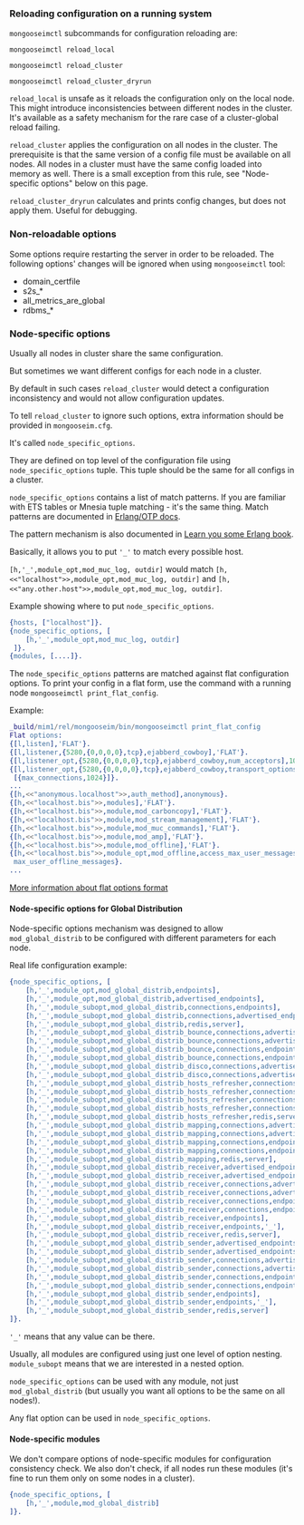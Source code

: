 ### Reloading configuration on a running system 

`mongooseimctl` subcommands for configuration reloading are:

`mongooseimctl reload_local`

`mongooseimctl reload_cluster`

`mongooseimctl reload_cluster_dryrun`

`reload_local` is unsafe as it reloads the configuration only on the local node.
This might introduce inconsistencies between different nodes in the cluster.
It's available as a safety mechanism for the rare case of a cluster-global reload failing.

`reload_cluster` applies the configuration on all nodes in the cluster.
The prerequisite is that the same version of a config file must be available on
all nodes. All nodes in a cluster must have the same config loaded into memory
as well. There is a small exception from this rule, see "Node-specific options"
below on this page.

`reload_cluster_dryrun` calculates and prints config changes,
but does not apply them.
Useful for debugging.


### Non-reloadable options
Some options require restarting the server in order to be reloaded.
The following options' changes will be ignored when using `mongooseimctl` tool:

* domain_certfile
* s2s_\*
* all_metrics_are_global
* rdbms_\*


### Node-specific options

Usually all nodes in cluster share the same configuration.

But sometimes we want different configs for each node in a cluster.

By default in such cases `reload_cluster` would detect a configuration
inconsistency and would not allow configuration updates.

To tell `reload_cluster` to ignore such options, extra information should be
provided in `mongooseim.cfg`.

It's called `node_specific_options`.

They are defined on top level of the configuration file using
`node_specific_options` tuple. This tuple should be the same for all configs
in a cluster.

`node_specific_options` contains a list of match patterns. If you are familiar
with ETS tables or Mnesia tuple matching - it's the same thing.
Match patterns are documented in
[Erlang/OTP docs](http://erlang.org/doc/apps/erts/match_spec.html).

The pattern mechanism is also documented in
[Learn you some Erlang book](http://learnyousomeerlang.com/ets).

Basically, it allows you to put `'_'` to match every possible host.

`[h,'_',module_opt,mod_muc_log, outdir]` would match
`[h,<<"localhost">>,module_opt,mod_muc_log, outdir]` and
`[h,<<"any.other.host">>,module_opt,mod_muc_log, outdir]`.

Example showing where to put `node_specific_options`.

```erlang
{hosts, ["localhost"]}.
{node_specific_options, [
    [h,'_',module_opt,mod_muc_log, outdir]
 ]}.
{modules, [....]}.
```

The `node_specific_options` patterns are matched against flat configuration
options. To print your config in a flat form, use the command with a running
node `mongooseimctl print_flat_config`.

Example:

```erlang
_build/mim1/rel/mongooseim/bin/mongooseimctl print_flat_config
Flat options:
{[l,listen],'FLAT'}.
{[l,listener,{5280,{0,0,0,0},tcp},ejabberd_cowboy],'FLAT'}.
{[l,listener_opt,{5280,{0,0,0,0},tcp},ejabberd_cowboy,num_acceptors],10}.
{[l,listener_opt,{5280,{0,0,0,0},tcp},ejabberd_cowboy,transport_options],
 [{max_connections,1024}]}.
...
{[h,<<"anonymous.localhost">>,auth_method],anonymous}.
{[h,<<"localhost.bis">>,modules],'FLAT'}.
{[h,<<"localhost.bis">>,module,mod_carboncopy],'FLAT'}.
{[h,<<"localhost.bis">>,module,mod_stream_management],'FLAT'}.
{[h,<<"localhost.bis">>,module,mod_muc_commands],'FLAT'}.
{[h,<<"localhost.bis">>,module,mod_amp],'FLAT'}.
{[h,<<"localhost.bis">>,module,mod_offline],'FLAT'}.
{[h,<<"localhost.bis">>,module_opt,mod_offline,access_max_user_messages],
 max_user_offline_messages}.
...
```

[More information about flat options format](../developers-guide/flat_options.md)

#### Node-specific options for Global Distribution

Node-specific options mechanism was designed to allow `mod_global_distrib`
to be configured with different parameters for each node.

Real life configuration example:

```erlang
{node_specific_options, [
    [h,'_',module_opt,mod_global_distrib,endpoints],
    [h,'_',module_opt,mod_global_distrib,advertised_endpoints],
    [h,'_',module_subopt,mod_global_distrib,connections,endpoints],
    [h,'_',module_subopt,mod_global_distrib,connections,advertised_endpoints],
    [h,'_',module_subopt,mod_global_distrib,redis,server],
    [h,'_',module_subopt,mod_global_distrib_bounce,connections,advertised_endpoints],
    [h,'_',module_subopt,mod_global_distrib_bounce,connections,advertised_endpoints,'_'],
    [h,'_',module_subopt,mod_global_distrib_bounce,connections,endpoints],
    [h,'_',module_subopt,mod_global_distrib_bounce,connections,endpoints,'_'],
    [h,'_',module_subopt,mod_global_distrib_disco,connections,advertised_endpoints],
    [h,'_',module_subopt,mod_global_distrib_disco,connections,advertised_endpoints,'_'],
    [h,'_',module_subopt,mod_global_distrib_hosts_refresher,connections,advertised_endpoints],
    [h,'_',module_subopt,mod_global_distrib_hosts_refresher,connections,advertised_endpoints,'_'],
    [h,'_',module_subopt,mod_global_distrib_hosts_refresher,connections,endpoints],
    [h,'_',module_subopt,mod_global_distrib_hosts_refresher,connections,endpoints,'_'],
    [h,'_',module_subopt,mod_global_distrib_hosts_refresher,redis,server],
    [h,'_',module_subopt,mod_global_distrib_mapping,connections,advertised_endpoints],
    [h,'_',module_subopt,mod_global_distrib_mapping,connections,advertised_endpoints,'_'],
    [h,'_',module_subopt,mod_global_distrib_mapping,connections,endpoints],
    [h,'_',module_subopt,mod_global_distrib_mapping,connections,endpoints,'_'],
    [h,'_',module_subopt,mod_global_distrib_mapping,redis,server],
    [h,'_',module_subopt,mod_global_distrib_receiver,advertised_endpoints],
    [h,'_',module_subopt,mod_global_distrib_receiver,advertised_endpoints,'_'],
    [h,'_',module_subopt,mod_global_distrib_receiver,connections,advertised_endpoints],
    [h,'_',module_subopt,mod_global_distrib_receiver,connections,advertised_endpoints,'_'],
    [h,'_',module_subopt,mod_global_distrib_receiver,connections,endpoints],
    [h,'_',module_subopt,mod_global_distrib_receiver,connections,endpoints,'_'],
    [h,'_',module_subopt,mod_global_distrib_receiver,endpoints],
    [h,'_',module_subopt,mod_global_distrib_receiver,endpoints,'_'],
    [h,'_',module_subopt,mod_global_distrib_receiver,redis,server],
    [h,'_',module_subopt,mod_global_distrib_sender,advertised_endpoints],
    [h,'_',module_subopt,mod_global_distrib_sender,advertised_endpoints,'_'],
    [h,'_',module_subopt,mod_global_distrib_sender,connections,advertised_endpoints],
    [h,'_',module_subopt,mod_global_distrib_sender,connections,advertised_endpoints,'_'],
    [h,'_',module_subopt,mod_global_distrib_sender,connections,endpoints],
    [h,'_',module_subopt,mod_global_distrib_sender,connections,endpoints,'_'],
    [h,'_',module_subopt,mod_global_distrib_sender,endpoints],
    [h,'_',module_subopt,mod_global_distrib_sender,endpoints,'_'],
    [h,'_',module_subopt,mod_global_distrib_sender,redis,server]
]}.
```

`'_'` means that any value can be there.

Usually, all modules are configured using just one level of option nesting.
`module_subopt` means that we are interested in a nested option.

`node_specific_options` can be used with any module, not just
`mod_global_distrib` (but usually you want all options to be the same on all
nodes!).

Any flat option can be used in `node_specific_options`.


#### Node-specific modules

We don't compare options of node-specific modules for configuration consistency
check. We also don't check, if all nodes run these modules (it's fine to run
them only on some nodes in a cluster).

```erlang
{node_specific_options, [
    [h,'_',module,mod_global_distrib]
]}.
```
